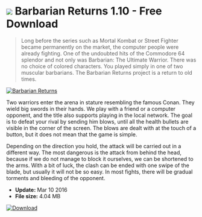 # ![](https://cdn.softexe.net/static/icon/win.gif) Barbarian Returns 1.10 - Free Download

> Long before the series such as Mortal Kombat or Street Fighter became permanently on the market, the computer people were already fighting. One of the undoubted hits of the Commodore 64 splendor and not only was Barbarian: The Ultimate Warrior. There was no choice of colored characters. You played simply in one of two muscular barbarians. The Barbarian Returns project is a return to old times.

[![Barbarian Returns](https://gallery.dpcdn.pl/imgc/Tools/66331/g_-_420x350_1.5_-_x20160310134909_2.jpg)](https://softexe.net/win/games-entertainment/fighting/barbarian-returns:ppfff.html)

Two warriors enter the arena in stature resembling the famous Conan. They wield big swords in their hands. We play with a friend or a computer opponent, and the title also supports playing in the local network. The goal is to defeat your rival by sending him blows, until all the health bullets are visible in the corner of the screen. The blows are dealt with at the touch of a button, but it does not mean that the game is simple.
 
 
 Depending on the direction you hold, the attack will be carried out in a different way. The most dangerous is the attack from behind the head, because if we do not manage to block it ourselves, we can be shortened to the arms. With a bit of luck, the clash can be ended with one swipe of the blade, but usually it will not be so easy. In most fights, there will be gradual torments and bleeding of the opponent.


- **Update:** Mar 10 2016
- **File size:** 4.04 MB

[![Download](https://cdn.softexe.net/static/img/download.png)](https://softexe.net/win/games-entertainment/fighting/barbarian-returns:ppfff.html)

